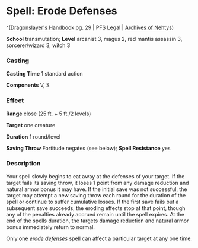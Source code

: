 # Spell: Erode Defenses

^([Dragonslayer's Handbook][ss-erode-defenses] pg. 29 | PFS Legal | [Archives of Nehtys][sn-erode-defenses])

**School** transmutation; **Level** arcanist 3, magus 2, red mantis assassin 3, sorcerer/wizard 3, witch 3

### Casting

**Casting Time** 1 standard action   

**Components** V, S 

### Effect

**Range** close (25 ft. + 5 ft./2 levels)  

**Target** one creature  

**Duration** 1 round/level   

**Saving Throw** Fortitude negates (see below); **Spell Resistance** yes 

### Description

Your spell slowly begins to eat away at the defenses of your target. If the target fails its saving throw, it loses 1 point from any damage reduction and natural armor bonus it may have. If the initial save was not successful, the target may attempt a new saving throw each round for the duration of the spell or continue to suffer cumulative losses. If the first save fails but a subsequent save succeeds, the eroding effects stop at that point, though any of the penalties already accrued remain until the spell expires. At the end of the spells duration, the targets damage reduction and natural armor bonus immediately return to normal.  

Only one _[erode defenses]_ spell can affect a particular target at any one time.

[ss-erode-defenses]: http://paizo.com/products/btpy8yw4
[sn-erode-defenses]: http://www.archivesofnethys.com/SpellDisplay.aspx?ItemName=Erode%20Defenses
[erode defenses]: http://www.archivesofnethys.com/SpellDisplay.aspx?ItemName=erode%20defenses